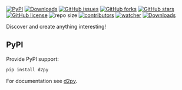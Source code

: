 [![PyPI](https://img.shields.io/pypi/v/d2py.svg)](https://pypi.org/project/d2py/) [![Downloads](https://pepy.tech/badge/d2py/week)](https://pepy.tech/project/d2py) [![GitHub issues](https://img.shields.io/github/issues/xinetzone/d2py)](https://github.com/xinetzone/d2py/issues) [![GitHub forks](https://img.shields.io/github/forks/xinetzone/d2py)](https://github.com/xinetzone/d2py/network) [![GitHub stars](https://img.shields.io/github/stars/xinetzone/d2py)](https://github.com/xinetzone/d2py/stargazers) [![GitHub license](https://img.shields.io/github/license/xinetzone/d2py)](https://github.com/xinetzone/d2py/blob/main/LICENSE) ![repo size](https://img.shields.io/github/repo-size/xinetzone/d2py.svg) [![contributors](https://img.shields.io/github/contributors/xinetzone/d2py.svg)](https://github.com/xinetzone/d2py/graphs/contributors) [![watcher](https://img.shields.io/github/watchers/xinetzone/d2py.svg)](https://github.com/xinetzone/d2py/watchers) [![Downloads](https://pepy.tech/badge/d2py)](https://pepy.tech/project/d2py) 

Discover and create anything interesting!

## PyPI

Provide PyPI support:

```sh
pip install d2py
```

For documentation see [d2py](https://xinetzone.github.io/d2py).

